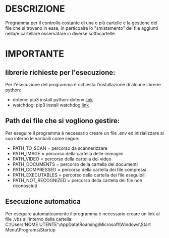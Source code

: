 # DESCRIZIONE

Programma per il controllo costante di una o più cartelle e la gestione dei file che si trovano in esse, in particoalre lo "smistamento" dei file aggiunti nella/e cartella/e osservata/e in diverse sottocartelle.

# IMPORTANTE
## librerie richieste per l'esecuzione:
Per l'esecuzione del programma è richiesta l'installazione di alcune librerie python: <br>
- dotenv: pip3 install python-dotenv [link](https://pypi.org/project/python-dotenv/)<br>
- watchdog: pip3 install watchdog [link](https://pypi.org/project/watchdog/)

## Path dei file che si vogliono gestire:
Per eseguire il programma è necessario creare un file .env ed inizializzare al suo interno le varibaili come segue:<br>
- PATH_TO_SCAN = percorso da scannerizzare <br>
- PATH_IMAGE = percorso della cartella delle immagini <br>
- PATH_VIDEO = percorso della cartella dei video <br>
- PATH_DOCUMENTS = percorso della cartella dei documenti <br>
- PATH_COMPRESSED = percorso della cartella dei file compressi <br>
- PATH_EXECUTABLES = percorso della cartella dei file eseguibili <br>
- PATH_NOT_RECOGNIZED = percorso della cartella dei file non riconosciuti <br>
## Esecuzione automatica
Per eseguire automaticamente il programma è necessario creare un link al file .vbs all'interno della cartella: <br>
C:\Users\'NOME UTENTE'\AppData\Roaming\Microsoft\Windows\Start Menu\Programs\Startup

